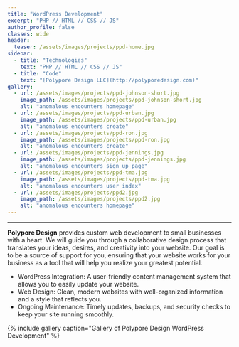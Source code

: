 ```yaml
---
title: "WordPress Development"
excerpt: "PHP // HTML // CSS // JS"
author_profile: false
classes: wide
header:
  teaser: /assets/images/projects/ppd-home.jpg
sidebar:
  - title: "Technologies"
    text: "PHP // HTML // CSS // JS"
  - title: "Code"
    text: "[Polypore Design LLC](http://polyporedesign.com)"
gallery:
  - url: /assets/images/projects/ppd-johnson-short.jpg
    image_path: /assets/images/projects/ppd-johnson-short.jpg
    alt: "anomalous encounters homepage"
  - url: /assets/images/projects/ppd-urban.jpg
    image_path: /assets/images/projects/ppd-urban.jpg
    alt: "anomalous encounters create"
  - url: /assets/images/projects/ppd-ron.jpg
    image_path: /assets/images/projects/ppd-ron.jpg
    alt: "anomalous encounters create"
  - url: /assets/images/projects/ppd-jennings.jpg
    image_path: /assets/images/projects/ppd-jennings.jpg
    alt: "anomalous encounters sign up page"
  - url: /assets/images/projects/ppd-tma.jpg
    image_path: /assets/images/projects/ppd-tma.jpg
    alt: "anomalous encounters user index"
  - url: /assets/images/projects/ppd2.jpg
    image_path: /assets/images/projects/ppd2.jpg
    alt: "anomalous encounters homepage"
---
```

***

**Polypore Design** provides custom web development to small businesses with a heart. We will guide you through a collaborative design process that translates your ideas, desires, and creativity into your website. Our goal is to be a source of support for you, ensuring that your website works for your business as a tool that will help you realize your greatest potential.

+ WordPress Integration: A user-friendly content management system that allows you to easily update your website.
+ Web Design: Clean, modern websites with well-organized information and a style that reflects you.
+ Ongoing Maintenance: Timely updates, backups, and security checks to keep your site running smoothly.

<!-- ![Johnson Estate](/assets/images/projects/ppd-johnson.jpg "Johnson Estate Winery")

___

![Renee Jennings](/assets/images/projects/ppd-jennings.jpg "Renee Jennings")

___

![The Mentoring Alliance](/assets/images/projects/ppd-tma.jpg "The Mentoring Alliance")

___

![Urban Insulation Corp](/assets/images/projects/ppd-urban.jpg "Urban Insulation Corp")

___

![Everybody Knows Ron](/assets/images/projects/ppd-ron.jpg "Everybody Knows Ron") -->

{% include gallery caption="Gallery of Polypore Design WordPress Development" %}
